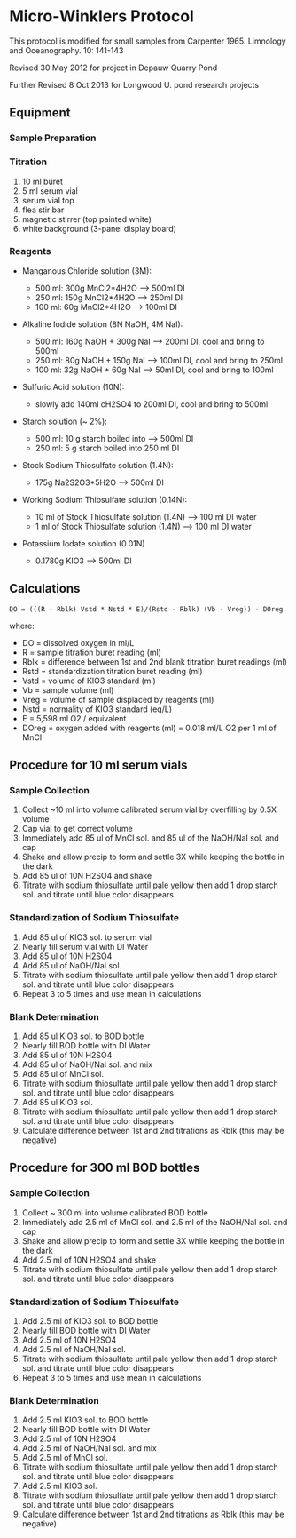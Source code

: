 # Micro-Winklers Protocol

This protocol is modified for small samples from Carpenter 1965. Limnology and Oceanography. 10: 141-143

Revised 30 May 2012 for project in Depauw Quarry Pond

Further Revised 8 Oct 2013 for Longwood U. pond research projects

## Equipment

### Sample Preparation

### Titration
1. 10 ml buret
2. 5 ml serum vial
3. serum vial top
4. flea stir bar
3. magnetic stirrer (top painted white)
4. white background (3-panel display board)
   
### Reagents

* Manganous Chloride solution (3M):  
    * 500 ml: 300g MnCl2*4H2O --> 500ml DI
    * 250 ml: 150g MnCl2*4H2O --> 250ml DI
    * 100 ml: 60g MnCl2*4H2O --> 100ml DI

* Alkaline Iodide solution (8N NaOH, 4M NaI): 
    * 500 ml: 160g NaOH + 300g NaI --> 200ml DI, cool and bring to 500ml
    * 250 ml: 80g NaOH + 150g NaI --> 100ml DI, cool and bring to 250ml
    * 100 ml: 32g NaOH + 60g NaI --> 50ml DI, cool and bring to 100ml

* Sulfuric Acid solution (10N):
    * slowly add 140ml cH2SO4 to 200ml DI, cool and bring to 500ml

* Starch solution (~ 2%):
    * 500 ml: 10 g starch boiled into --> 500ml DI
    * 250 ml: 5 g starch boiled into 250 ml DI

* Stock Sodium Thiosulfate solution (1.4N):
    * 175g Na2S2O3*5H2O --> 500ml DI

* Working Sodium Thiosulfate solution (0.14N):
    * 10 ml of Stock Thiosulfate solution (1.4N) --> 100 ml DI water
    * 1 ml of Stock Thiosulfate solution (1.4N) --> 100 ml DI water

* Potassium Iodate solution (0.01N)
    * 0.1780g KIO3 --> 500ml DI 

## Calculations

    DO = (((R - Rblk) Vstd * Nstd * E)/(Rstd - Rblk) (Vb - Vreg)) - DOreg

where:

* DO = dissolved oxygen in ml/L
* R = sample titration buret reading (ml)
* Rblk = difference between 1st and 2nd blank titration buret readings (ml)
* Rstd = standardization titration buret reading (ml)
* Vstd = volume of KIO3 standard (ml)
* Vb = sample volume (ml)
* Vreg = volume of sample displaced by reagents (ml)
* Nstd = normality of KIO3 standard (eq/L)
* E = 5,598 ml O2 / equivalent 
* DOreg = oxygen added with reagents (ml) = 0.018 ml/L O2 per 1 ml of MnCl

## Procedure for 10 ml serum vials

### Sample Collection
1. Collect ~10 ml into volume calibrated serum vial by overfilling by 0.5X volume
2. Cap vial to get correct volume
2. Immediately add 85 ul of MnCl sol. and 85 ul of the NaOH/NaI sol. and cap
3. Shake and allow precip to form and settle 3X while keeping the bottle in the dark
4. Add 85 ul of 10N H2SO4 and shake
5. Titrate with sodium thiosulfate until pale yellow then add 1 drop starch sol. and titrate until blue color disappears

### Standardization of Sodium Thiosulfate
1. Add 85 ul of KIO3 sol. to serum vial
2. Nearly fill serum vial with DI Water
3. Add 85 ul of 10N H2SO4
4. Add 85 ul of NaOH/NaI sol.
5. Titrate with sodium thiosulfate until pale yellow then add 1 drop starch sol. and titrate until blue color disappears
6. Repeat 3 to 5 times and use mean in calculations

### Blank Determination
1. Add 85 ul KIO3 sol. to BOD bottle 
2. Nearly fill BOD bottle with DI Water
3. Add 85 ul of 10N H2SO4
4. Add 85 ul of NaOH/NaI sol. and mix
5. Add 85 ul of MnCl sol.
6. Titrate with sodium thiosulfate until pale yellow then add 1 drop starch sol. and titrate until blue color disappears
7. Add 85 ul KIO3 sol.
8. Titrate with sodium thiosulfate until pale yellow then add 1 drop starch sol. and titrate until blue color disappears
9. Calculate difference between 1st and 2nd titrations as Rblk (this may be negative)

## Procedure for 300 ml BOD bottles

### Sample Collection 
1. Collect ~ 300 ml into volume calibrated BOD bottle
2. Immediately add 2.5 ml of MnCl sol. and 2.5 ml of the NaOH/NaI sol. and cap
3. Shake and allow precip to form and settle 3X while keeping the bottle in the dark
4. Add 2.5 ml of 10N H2SO4 and shake
5. Titrate with sodium thiosulfate until pale yellow then add 1 drop starch sol. and titrate until blue color disappears

### Standardization of Sodium Thiosulfate
1. Add 2.5 ml of KIO3 sol. to BOD bottle
2. Nearly fill BOD bottle with DI Water
3. Add 2.5 ml of 10N H2SO4
4. Add 2.5 ml of NaOH/NaI sol.
5. Titrate with sodium thiosulfate until pale yellow then add 1 drop starch sol. and titrate until blue color disappears
6. Repeat 3 to 5 times and use mean in calculations

### Blank Determination
1. Add 2.5 ml KIO3 sol. to BOD bottle 
2. Nearly fill BOD bottle with DI Water
3. Add 2.5 ml of 10N H2SO4
4. Add 2.5 ml of NaOH/NaI sol. and mix
5. Add 2.5 ml of MnCl sol.
6. Titrate with sodium thiosulfate until pale yellow then add 1 drop starch sol. and titrate until blue color disappears
7. Add 2.5 ml KIO3 sol.
8. Titrate with sodium thiosulfate until pale yellow then add 1 drop starch sol. and titrate until blue color disappears
9. Calculate difference between 1st and 2nd titrations as Rblk (this may be negative)


